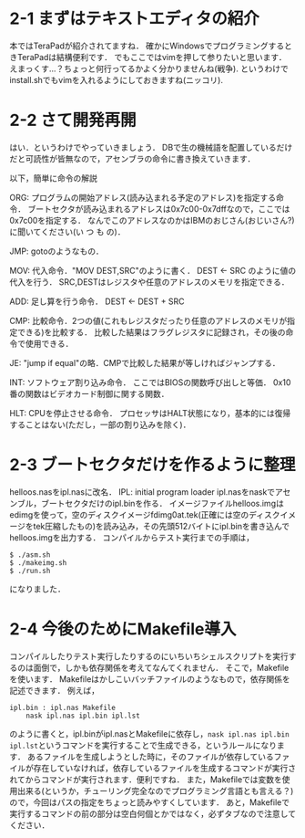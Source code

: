 # 2-1 まずはテキストエディタの紹介
本ではTeraPadが紹介されてますね．
確かにWindowsでプログラミングするときTeraPadは結構便利です．
でもここではvimを押して参りたいと思います．
えまっくす...？ちょっと何行ってるかよく分かりませんね(戦争).
というわけでinstall.shでもvimを入れるようにしておきますね(ニッコリ).

# 2-2 さて開発再開
はい．というわけでやっていきましょう．
DBで生の機械語を配置しているだけだと可読性が皆無なので，アセンブラの命令に書き換えていきます．

以下，簡単に命令の解説

ORG:
	プログラムの開始アドレス(読み込まれる予定のアドレス)を指定する命令．
	ブートセクタが読み込まれるアドレスは0x7c00-0x7dffなので，ここでは0x7c00を指定する．
	なんでこのアドレスなのかはIBMのおじさん(おじいさん?)に聞いてください(い つ も の)．

JMP:
	gotoのようなもの．

MOV:
	代入命令．"MOV	DEST,SRC"のように書く．
	DEST <- SRC のように値の代入を行う．
	SRC,DESTはレジスタや任意のアドレスのメモリを指定できる．

ADD:
	足し算を行う命令．
	DEST <- DEST + SRC

CMP:
	比較命令．2つの値(これもレジスタだったり任意のアドレスのメモリが指定できる)を比較する．
	比較した結果はフラグレジスタに記録され，その後の命令で使用できる．

JE:
	"jump if equal"の略．CMPで比較した結果が等しければジャンプする．

INT:
	ソフトウェア割り込み命令．
	ここではBIOSの関数呼び出しと等価．
	0x10番の関数はビデオカード制御に関する関数．

HLT:
	CPUを停止させる命令．
	プロセッサはHALT状態になり，基本的には復帰することはない(ただし，一部の割り込みを除く)．

# 2-3 ブートセクタだけを作るように整理
helloos.nasをipl.nasに改名．
	IPL: initial program loader
ipl.nasをnaskでアセンブル，ブートセクタだけのipl.binを作る．
イメージファイルhelloos.imgはedimgを使って，空のディスクイメージfdimg0at.tek(正確には空のディスクイメージをtek圧縮したもの)を読み込み，その先頭512バイトにipl.binを書き込んでhelloos.imgを出力する．
コンパイルからテスト実行までの手順は，
```
$ ./asm.sh
$ ./makeimg.sh
$ ./run.sh
```
になりました．

# 2-4 今後のためにMakefile導入
コンパイルしたりテスト実行したりするのにいちいちシェルスクリプトを実行するのは面倒で，しかも依存関係を考えてなんてくれません．
そこで，Makefileを使います．
Makefileはかしこいバッチファイルのようなもので，依存関係を記述できます．
例えば，
```
ipl.bin : ipl.nas Makefile
	nask ipl.nas ipl.bin ipl.lst
```
のように書くと，ipl.binがipl.nasとMakefileに依存し，```nask ipl.nas ipl.bin ipl.lst```というコマンドを実行することで生成できる，というルールになります．
あるファイルを生成しようとした時に，そのファイルが依存しているファイルが存在していなければ，依存しているファイルを生成するコマンドが実行されてからコマンドが実行されます．便利ですね．
また，Makefileでは変数を使用出来る(というか，チューリング完全なのでプログラミング言語とも言える？)ので，今回はパスの指定をちょっと読みやすくしています．
あと，Makefileで実行するコマンドの前の部分は空白何個とかではなく，必ずタブなので注意してください．
